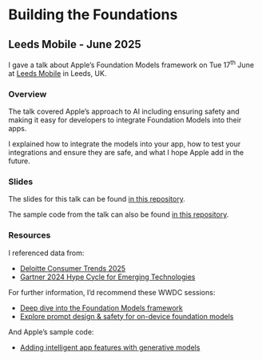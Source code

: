 # Building the Foundations
## Leeds Mobile - June 2025

I gave a talk about Apple’s Foundation Models framework on Tue 17<sup>th</sup> June at [Leeds Mobile](https://www.leedsmobile.com) in Leeds, UK.

### Overview

The talk covered Apple’s approach to AI including ensuring safety and making it easy for developers to integrate Foundation Models into their apps.

I explained how to integrate the models into your app, how to test your integrations and ensure they are safe, and what I hope Apple add in the future. 

### Slides

The slides for this talk can be found [in this repository](Slides.pdf).

The sample code from the talk can also be found [in this repository](sample-code).

### Resources

I referenced data from:

- [Deloitte Consumer Trends 2025](https://www.deloitte.com/uk/en/Industries/tmt/research/digital-consumer-trends.html)
- [Gartner 2024 Hype Cycle for Emerging Technologies](https://www.gartner.com/en/newsroom/press-releases/2024-08-21-gartner-2024-hype-cycle-for-emerging-technologies-highlights-developer-productivity-total-experience-ai-and-security)

For further information, I’d recommend these WWDC sessions:

- [Deep dive into the Foundation Models framework](https://developer.apple.com/videos/play/wwdc2025/301)
- [Explore prompt design & safety for on-device foundation models](https://developer.apple.com/videos/play/wwdc2025/248/)

And Apple’s sample code:

- [Adding intelligent app features with generative models](https://developer.apple.com/documentation/foundationmodels/adding-intelligent-app-features-with-generative-models)


